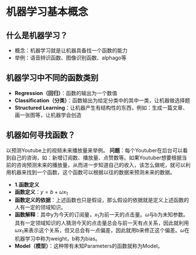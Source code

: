
# 机器学习基本概念
## 什么是机器学习？
- 概念：机器学习就是让机器具备找一个函数的能力
- 举例：语音辨识函数、图像识别函数、alphago等
## 机器学习中不同的函数类别
- **Regression（回归）**：函数的输出为一个数值
- **Classification（分类）**：函数输出为给定分类中的其中一类，让机器做选择题
- **Structured Learning**：让机器产生有结构性的东西，例如：生成一篇文章、画一张图等，让机器学会创造
## 机器如何寻找函数？
以预测Youtube上的视频未来播放量来举例。
**问题**：每个Youtuber在后台可以看到自己的咨询，如：新增订阅数、播放量、点赞数等。如果Youtuber想要根据当前的咨询预测未来的播放量，从而进一步知道自己的收入，该怎么做呢，就可以利用机器来找到一个函数，这个函数可以根据以往的数据来预测未来的数据。
- **1.函数定义**
 - **函数定义**：$`y = b + \omega x_1`$
 - **函数定义的依据**：上述函数也只是假设，那么假设的依据就是定义上述函数的人有一定的领域知识。
 - **函数解释**：其中y为今天的订阅量，$`x_1`$为前一天的点击量。$`\omega`$与b为未知参数。具有一定领域知识的人猜测今天的点击量总会与前一天有点关系，因此就利用$`\omega x_1`$来表示这个关系，但又总会有一点偏差，因此就用b来修正这个偏差。$`\omega`$在机器学习中称为weight，b称为bias。
 - **Model（模型）**：这种带有未知Parameters的函数就称为Model。

